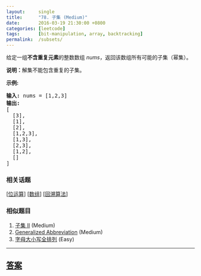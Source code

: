 ```yaml
---
layout:     single
title:      "78. 子集 (Medium)"
date:       2016-03-19 21:30:00 +0800
categories: [leetcode]
tags:       [bit-manipulation, array, backtracking]
permalink:  /subsets/
---
```


<p>给定一组<strong>不含重复元素</strong>的整数数组&nbsp;<em>nums</em>，返回该数组所有可能的子集（幂集）。</p>

<p><strong>说明：</strong>解集不能包含重复的子集。</p>

<p><strong>示例:</strong></p>

<pre><strong>输入:</strong> nums = [1,2,3]
<strong>输出:</strong>
[
  [3],
&nbsp; [1],
&nbsp; [2],
&nbsp; [1,2,3],
&nbsp; [1,3],
&nbsp; [2,3],
&nbsp; [1,2],
&nbsp; []
]</pre>

### 相关话题
  [[位运算](https://github.com/openset/leetcode/tree/master/tag/bit-manipulation/README.md)]
  [[数组](https://github.com/openset/leetcode/tree/master/tag/array/README.md)]
  [[回溯算法](https://github.com/openset/leetcode/tree/master/tag/backtracking/README.md)]

### 相似题目
  1. [子集 II](/subsets-ii) (Medium)
  1. [Generalized Abbreviation](/generalized-abbreviation) (Medium)
  1. [字母大小写全排列](/letter-case-permutation) (Easy)

---

## [答案](https://github.com/openset/leetcode/tree/master/problems/subsets)
